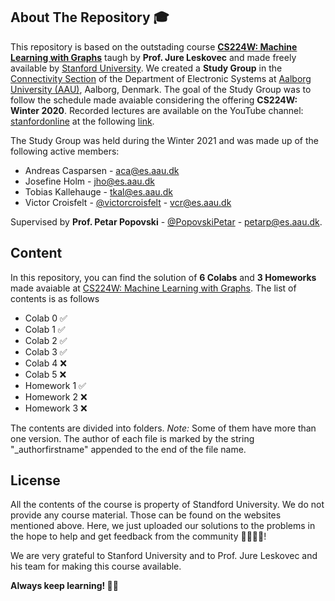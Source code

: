 <div id="top"></div>
<!--
*** Thanks for checking out the Best-README-Template. If you have a suggestion
*** that would make this better, please fork the repo and create a pull request
*** or simply open an issue with the tag "enhancement".
*** Don't forget to give the project a star!
*** Thanks again! Now go create something AMAZING! :D
-->



<!-- PROJECT SHIELDS -->
<!--
*** I'm using markdown "reference style" links for readability.
*** Reference links are enclosed in brackets [ ] instead of parentheses ( ).
*** See the bottom of this document for the declaration of the reference variables
*** for contributors-url, forks-url, etc. This is an optional, concise syntax you may use.
*** https://www.markdownguide.org/basic-syntax/#reference-style-links
-->
<!-- 
[![Contributors][contributors-shield]][contributors-url]
[![Forks][forks-shield]][forks-url]
[![Stargazers][stars-shield]][stars-url]
[![Issues][issues-shield]][issues-url]
[![MIT License][license-shield]][license-url]
[![LinkedIn][linkedin-shield]][linkedin-url]
-->


<!-- PROJECT LOGO -->
<!-- 
<br />
<div align="center">
  <a href="https://github.com/github_username/repo_name">
    <img src="images/logo.png" alt="Logo" width="80" height="80">
  </a>

<h3 align="center">project_title</h3>

  <p align="center">
    project_description
    <br />
    <a href="https://github.com/github_username/repo_name"><strong>Explore the docs »</strong></a>
    <br />
    <br />
    <a href="https://github.com/github_username/repo_name">View Demo</a>
    ·
    <a href="https://github.com/github_username/repo_name/issues">Report Bug</a>
    ·
    <a href="https://github.com/github_username/repo_name/issues">Request Feature</a>
  </p>
</div>
-->


<!-- TABLE OF CONTENTS -->
<!-- 
<details>
  <summary>Table of Contents</summary>
  <ol>
    <li>
      <a href="#about-the-project">About The Project</a>
      <ul>
        <li><a href="#built-with">Built With</a></li>
      </ul>
    </li>
    <li>
      <a href="#getting-started">Getting Started</a>
      <ul>
        <li><a href="#prerequisites">Prerequisites</a></li>
        <li><a href="#installation">Installation</a></li>
      </ul>
    </li>
    <li><a href="#usage">Usage</a></li>
    <li><a href="#roadmap">Roadmap</a></li>
    <li><a href="#contributing">Contributing</a></li>
    <li><a href="#license">License</a></li>
    <li><a href="#contact">Contact</a></li>
    <li><a href="#acknowledgments">Acknowledgments</a></li>
  </ol>
</details>
 -->



<!-- ABOUT THE REPOSITORY -->
## About The Repository :mortar_board:
 
This repository is based on the outstading course **[CS224W: Machine Learning with Graphs](http://snap.stanford.edu/class/cs224w-2020/)** taugh by **Prof. Jure Leskovec** and made freely available by [Stanford University](https://www.stanford.edu/). We created a **Study Group** in the [Connectivity Section](https://www.es.aau.dk/sections-labs/connectivity/) of the Department of Electronic Systems at [Aalborg University (AAU)](https://www.aau.dk/), Aalborg, Denmark. The goal of the Study Group was to follow the schedule made avaiable considering the offering **CS224W: Winter 2020**. Recorded lectures are available on the YouTube channel: [stanfordonline](https://www.youtube.com/user/stanfordonline) at the following [link](https://www.youtube.com/watch?v=JAB_plj2rbA&list=PLoROMvodv4rPLKxIpqhjhPgdQy7imNkDn&ab_channel=stanfordonline).

The Study Group was held during the Winter 2021 and was made up of the following active members:
* Andreas Casparsen - aca@es.aau.dk <!-- - [@twitter_handle](https://twitter.com/twitter_handle) - email@email_client.com -->
* Josefine Holm - jho@es.aau.dk
* Tobias Kallehauge - tkal@es.aau.dk
* Victor Croisfelt - [@victorcroisfelt](https://twitter.com/victorcroisfelt) - vcr@es.aau.dk <!-- -  - email@email_client.com -->

Supervised by **Prof. Petar Popovski** - [@PopovskiPetar](https://twitter.com/PopovskiPetar) - petarp@es.aau.dk.

## Content
In this repository, you can find the solution of **6 Colabs** and  **3 Homeworks** made avaiable at [CS224W: Machine Learning with Graphs](http://snap.stanford.edu/class/cs224w-2020/). The list of contents is as follows

- Colab 0 :white_check_mark:
- Colab 1 :white_check_mark:
- Colab 2 :white_check_mark:
- Colab 3 :white_check_mark:
- Colab 4 :x:
- Colab 5 :x:
- Homework 1 :white_check_mark:
- Homework 2 :x:
- Homework 3 :x:

The contents are divided into folders. *Note:* Some of them have more than one version. The author of each file is marked by the string "_authorfirstname" appended to the end of the file name.

<!-- LICENSE -->
## License

All the contents of the course is property of Standford University. We do not provide any course material. Those can be found on the websites mentioned above. Here, we just uploaded our solutions to the problems in the hope to help and get feedback from the community :woman_technologist::man_technologist:!

We are very grateful to Stanford University and to Prof. Jure Leskovec and his team for making this course available.

**Always keep learning! :brain::vulcan_salute:**


<!--
<p align="right">(<a href="#top">back to top</a>)</p>

-->


<!--
See the [open issues](https://github.com/github_username/repo_name/issues) for a full list of proposed features (and known issues).

<p align="right">(<a href="#top">back to top</a>)</p>
-->


<!-- LICENSE -->
<!--
## License

Distributed under the MIT License. See `LICENSE.txt` for more information.

<p align="right">(<a href="#top">back to top</a>)</p>

-->


<!--
[Link text Here](https://link-url-here.org)

Solutions for the Stanford course CS224W: Machine Learning with Graphs provided by a study group comprised of students from the Connectivity Section of the Department of Electronic Systems at Aalborg University, Aalborg, Denmark.


Here's a blank template to get started: To avoid retyping too much info. Do a search and replace with your text editor for the following: `github_username`, `repo_name`, `twitter_handle`, `linkedin_username`, `email`, `email_client`, `project_title`, `project_description`

<p align="right">(<a href="#top">back to top</a>)</p>



### Built With

* [Next.js](https://nextjs.org/)
* [React.js](https://reactjs.org/)
* [Vue.js](https://vuejs.org/)
* [Angular](https://angular.io/)
* [Svelte](https://svelte.dev/)
* [Laravel](https://laravel.com)
* [Bootstrap](https://getbootstrap.com)
* [JQuery](https://jquery.com)

<p align="right">(<a href="#top">back to top</a>)</p>
-->


<!-- GETTING STARTED -->
<!--
## Getting Started

This is an example of how you may give instructions on setting up your project locally.
To get a local copy up and running follow these simple example steps.

### Prerequisites

This is an example of how to list things you need to use the software and how to install them.
* npm
  ```sh
  npm install npm@latest -g
  ```

### Installation

1. Get a free API Key at [https://example.com](https://example.com)
2. Clone the repo
   ```sh
   git clone https://github.com/github_username/repo_name.git
   ```
3. Install NPM packages
   ```sh
   npm install
   ```
4. Enter your API in `config.js`
   ```js
   const API_KEY = 'ENTER YOUR API';
   ```

<p align="right">(<a href="#top">back to top</a>)</p>


 -->
<!-- USAGE EXAMPLES -->
<!--
## Usage

Use this space to show useful examples of how a project can be used. Additional screenshots, code examples and demos work well in this space. You may also link to more resources.

_For more examples, please refer to the [Documentation](https://example.com)_

<p align="right">(<a href="#top">back to top</a>)</p>


 -->



<!-- CONTRIBUTING -->
<!--
## Contributing

Contributions are what make the open source community such an amazing place to learn, inspire, and create. Any contributions you make are **greatly appreciated**.

If you have a suggestion that would make this better, please fork the repo and create a pull request. You can also simply open an issue with the tag "enhancement".
Don't forget to give the project a star! Thanks again!

1. Fork the Project
2. Create your Feature Branch (`git checkout -b feature/AmazingFeature`)
3. Commit your Changes (`git commit -m 'Add some AmazingFeature'`)
4. Push to the Branch (`git push origin feature/AmazingFeature`)
5. Open a Pull Request

<p align="right">(<a href="#top">back to top</a>)</p>

 -->

<!-- LICENSE -->
<!--
## License

Distributed under the MIT License. See `LICENSE.txt` for more information.

<p align="right">(<a href="#top">back to top</a>)</p>

-->

<!-- CONTACT -->
<!--
## Contact

Your Name - [@twitter_handle](https://twitter.com/twitter_handle) - email@email_client.com

Project Link: [https://github.com/github_username/repo_name](https://github.com/github_username/repo_name)

<p align="right">(<a href="#top">back to top</a>)</p>
 -->


<!-- ACKNOWLEDGMENTS -->
<!--
## Acknowledgments

* []()
* []()
* []()

<p align="right">(<a href="#top">back to top</a>)</p>
 -->


<!-- MARKDOWN LINKS & IMAGES -->
<!-- https://www.markdownguide.org/basic-syntax/#reference-style-links -->
<!--
[contributors-shield]: https://img.shields.io/github/contributors/github_username/repo_name.svg?style=for-the-badge
[contributors-url]: https://github.com/github_username/repo_name/graphs/contributors
[forks-shield]: https://img.shields.io/github/forks/github_username/repo_name.svg?style=for-the-badge
[forks-url]: https://github.com/github_username/repo_name/network/members
[stars-shield]: https://img.shields.io/github/stars/github_username/repo_name.svg?style=for-the-badge
[stars-url]: https://github.com/github_username/repo_name/stargazers
[issues-shield]: https://img.shields.io/github/issues/github_username/repo_name.svg?style=for-the-badge
[issues-url]: https://github.com/github_username/repo_name/issues
[license-shield]: https://img.shields.io/github/license/github_username/repo_name.svg?style=for-the-badge
[license-url]: https://github.com/github_username/repo_name/blob/master/LICENSE.txt
[linkedin-shield]: https://img.shields.io/badge/-LinkedIn-black.svg?style=for-the-badge&logo=linkedin&colorB=555
[linkedin-url]: https://linkedin.com/in/linkedin_username
[product-screenshot]: images/screenshot.png
-->
